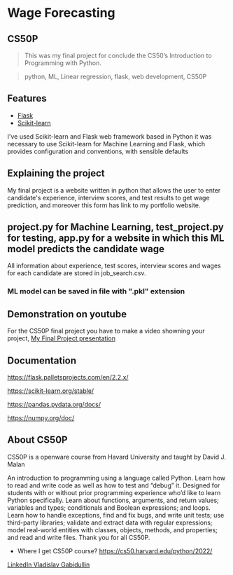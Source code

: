 # Wage Forecasting

## CS50P
>This was my final project for conclude the CS50’s Introduction to Programming with Python.

>python, ML, Linear regression, flask, web development, CS50P
## Features

- [Flask](https://flask.palletsprojects.com/en/2.2.x/)
- [Scikit-learn](https://scikit-learn.org/stable/)

I've used Scikit-learn and Flask web framework based in Python
it was necessary to use Scikit-learn for Machine Learning and Flask, which provides configuration and conventions, with sensible defaults

## Explaining the project
My final project is a website written in python that allows the user to enter candidate's experience, interview scores, and test results to get wage prediction, and moreover this form has link to my portfolio website.

## project.py for Machine Learning, test_project.py for testing, app.py for a website in which this ML model predicts the candidate wage
All information about experience, test scores, interview scores and wages for each candidate are stored in job_search.csv.


### ML model can be saved in file with ".pkl" extension


## Demonstration on youtube
For the CS50P final project you have to make a video showning your project,
[My Final Project presentation](https://youtu.be/khIbGArf-4g)

## Documentation
https://flask.palletsprojects.com/en/2.2.x/

https://scikit-learn.org/stable/

https://pandas.pydata.org/docs/

https://numpy.org/doc/

## About CS50P
CS50P is a openware course from Havard University and taught by David J. Malan

An introduction to programming using a language called Python. Learn how to read and write code as well as how to test and “debug” it. Designed for students with or without prior programming experience who’d like to learn Python specifically. Learn about functions, arguments, and return values; variables and types; conditionals and Boolean expressions; and loops. Learn how to handle exceptions, find and fix bugs, and write unit tests; use third-party libraries; validate and extract data with regular expressions; model real-world entities with classes, objects, methods, and properties; and read and write files.
Thank you for all CS50P.

- Where I get CS50P course?
https://cs50.harvard.edu/python/2022/

[LinkedIn Vladislav Gabidullin](https://www.linkedin.com/in/vladislav-gabidullin-76b0501b6/)
